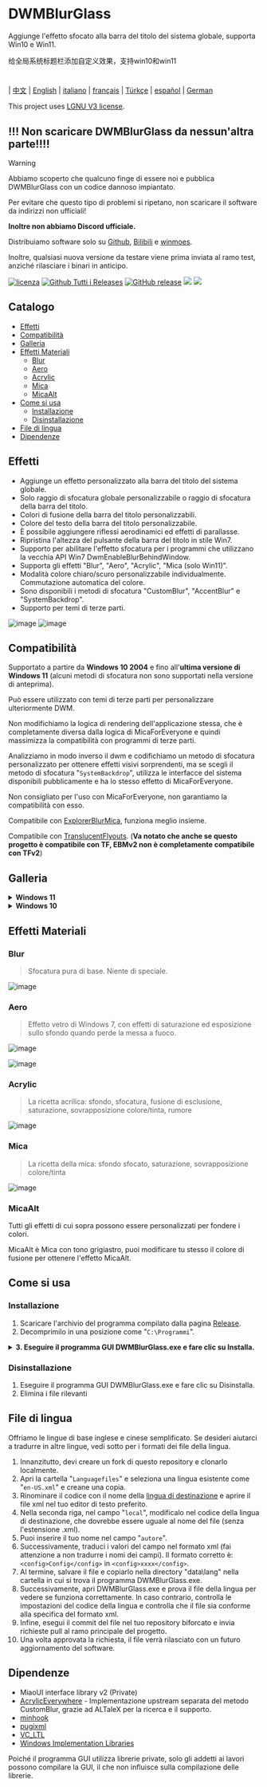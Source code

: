 # DWMBlurGlass
Aggiunge l'effetto sfocato alla barra del titolo del sistema globale, supporta Win10 e Win11.

给全局系统标题栏添加自定义效果，支持win10和win11
#
| [中文](/README_ZH.md) | [English](/README.md) | [italiano](/README_IT.md) | [français](/README_FR.md) | [Türkçe](/README_TR.md) | [español](/README_ES.md) | [German](/README_DE.md) 

This project uses [LGNU V3 license](/COPYING.LESSER).

## !!! Non scaricare DWMBlurGlass da nessun'altra parte!!!!
> [!WARNING]
> Abbiamo scoperto che qualcuno finge di essere noi e pubblica DWMBlurGlass con un codice dannoso impiantato.
> 
> Per evitare che questo tipo di problemi si ripetano, non scaricare il software da indirizzi non ufficiali!
> 
> **Inoltre non abbiamo Discord ufficiale.**
> 
> Distribuiamo software solo su [Github](https://github.com/Maplespe/DWMBlurGlass/releases), [Bilibili](https://space.bilibili.com/87195798) e [winmoes](https://winmoes.com).
> 
> Inoltre, qualsiasi nuova versione da testare viene prima inviata al ramo test, anziché rilasciare i binari in anticipo.

[![licenza](https://img.shields.io/github/license/Maplespe/DWMBlurGlass.svg)](https://www.gnu.org/licenses/lgpl-3.0.en.html)
[![Github Tutti i Releases](https://img.shields.io/github/downloads/Maplespe/DWMBlurGlass/total.svg)](https://github.com/Maplespe/DWMBlurGlass/releases)
[![GitHub release](https://img.shields.io/github/release/Maplespe/DWMBlurGlass.svg)](https://github.com/Maplespe/DWMBlurGlass/releases/latest)
<img src="https://img.shields.io/badge/language-c++-F34B7D.svg"/>
<img src="https://img.shields.io/github/last-commit/Maplespe/DWMBlurGlass.svg"/>  

## Catalogo
- [Effetti](#effetti)
- [Compatibilità](#compatibilità)
- [Galleria](#galleria)
- [Effetti Materiali](#effetti-materiali)
  - [Blur](#blur)
  - [Aero](#aero)
  - [Acrylic](#acrylic)
  - [Mica](#mica)
  - [MicaAlt](#micaalt)
- [Come si usa](#come-si-usa)
  - [Installazione](#installazione)
  - [Disinstallazione](#disinstallazione)
- [File di lingua](#file-di-lingua)
- [Dipendenze](#dipendenze)

## Effetti
* Aggiunge un effetto personalizzato alla barra del titolo del sistema globale.
* Solo raggio di sfocatura globale personalizzabile o raggio di sfocatura della barra del titolo.
* Colori di fusione della barra del titolo personalizzabili.
* Colore del testo della barra del titolo personalizzabile.
* È possibile aggiungere riflessi aerodinamici ed effetti di parallasse.
* Ripristina l'altezza del pulsante della barra del titolo in stile Win7.
* Supporto per abilitare l'effetto sfocatura per i programmi che utilizzano la vecchia API Win7 DwmEnableBlurBehindWindow.
* Supporta gli effetti "Blur", "Aero", "Acrylic", "Mica (solo Win11)".
* Modalità colore chiaro/scuro personalizzabile individualmente. Commutazione automatica del colore.
* Sono disponibili i metodi di sfocatura "CustomBlur", "AccentBlur" e "SystemBackdrop".
* Supporto per temi di terze parti.

![image](/Screenshot/001701.png)
![image](/Screenshot/10307.png)

## Compatibilità
Supportato a partire da **Windows 10 2004** e fino all'**ultima versione di Windows 11** (alcuni metodi di sfocatura non sono supportati nella versione di anteprima).

Può essere utilizzato con temi di terze parti per personalizzare ulteriormente DWM.

Non modifichiamo la logica di rendering dell'applicazione stessa, che è completamente diversa dalla logica di MicaForEveryone e quindi massimizza la compatibilità con programmi di terze parti.

Analizziamo in modo inverso il dwm e codifichiamo un metodo di sfocatura personalizzato per ottenere effetti visivi sorprendenti, ma se scegli il metodo di sfocatura "`SystemBackdrop`", utilizza le interfacce del sistema disponibili pubblicamente e ha lo stesso effetto di MicaForEveryone.

Non consigliato per l'uso con MicaForEveryone, non garantiamo la compatibilità con esso.

Compatibile con [ExplorerBlurMica](https://github.com/Maplespe/ExplorerBlurMica), funziona meglio insieme.

Compatibile con [TranslucentFlyouts](https://github.com/ALTaleX531/TranslucentFlyouts). (**Va notato che anche se questo progetto è compatibile con TF, EBMv2 non è completamente compatibile con TFv2**)

## Galleria
<details><summary><b>Windows 11</b></summary>
  
![image](/Screenshot/10307.png)

![image](/Screenshot/102134.png)

> Abilita "Sostituisci l'effetto mica DWMAPI (win11)"

![image](/Screenshot/013521.png)
</details>

<details><summary><b>Windows 10</b></summary>

![image](/Screenshot/001701.png)

![image](/Screenshot/100750.png)

Utilizzando i temi di terze parti.

> Abilita "Estendi gli effetti ai bordi (win10)"

> Abilita "Abilita l'effetto riflesso Aero (win10)"

> Abilita "Riduci l'altezza del pulsante della barra del titolo (stile Win7)"

![image](/Screenshot/025410.png)

</details>

## Effetti Materiali
### Blur
> Sfocatura pura di base. Niente di speciale.

![image](/Screenshot/blur.png)

### Aero
> Effetto vetro di Windows 7, con effetti di saturazione ed esposizione sullo sfondo quando perde la messa a fuoco.

![image](/Screenshot/aero.png)

![image](/Screenshot/aero_inactive.png)

### Acrylic
> La ricetta acrilica: sfondo, sfocatura, fusione di esclusione, saturazione, sovrapposizione colore/tinta, rumore

![image](/Screenshot/acrylic.png)

### Mica
> La ricetta della mica: sfondo sfocato, saturazione, sovrapposizione colore/tinta

![image](/Screenshot/mica.png)

### MicaAlt
Tutti gli effetti di cui sopra possono essere personalizzati per fondere i colori.

MicaAlt è Mica con tono grigiastro, puoi modificare tu stesso il colore di fusione per ottenere l'effetto MicaAlt.

## Come si usa

### Installazione
1. Scaricare l'archivio del programma compilato dalla pagina [Release](https://github.com/Maplespe/DWMBlurGlass/releases).
2. Decomprimilo in una posizione come "`C:\Programmi`".
<details><summary><b>3. Eseguire il programma GUI DWMBlurGlass.exe e fare clic su Installa.</b></summary>

![image](/Screenshot/012746.png)

>Se viene visualizzato il messaggio "L'installazione è riuscita! Ma non hai ancora scaricato un file di simboli valido, scaricalo dalla pagina "Simboli" prima di poterlo utilizzare!" quindi devi fare clic sulla pagina Simboli e fare clic su Scarica prima di poterlo utilizzare.

>**Tieni presente che potresti ricevere notifiche simili in futuro, soprattutto dopo gli aggiornamenti di sistema.**

![image](/Screenshot/012924.png)

</details>

### Disinstallazione
1. Eseguire il programma GUI DWMBlurGlass.exe e fare clic su Disinstalla.
2. Elimina i file rilevanti

## File di lingua
Offriamo le lingue di base inglese e cinese semplificato.
Se desideri aiutarci a tradurre in altre lingue, vedi sotto per i formati dei file della lingua.

1. Innanzitutto, devi creare un fork di questo repository e clonarlo localmente.
2. Apri la cartella "`Languagefiles`" e seleziona una lingua esistente come "`en-US.xml`" e creane una copia.
3. Rinominare il codice con il nome della [lingua di destinazione](https://learn.microsoft.com/en-us/windows/win32/intl/locale-names) e aprire il file xml nel tuo editor di testo preferito.
4. Nella seconda riga, nel campo "`local`", modificalo nel codice della lingua di destinazione, che dovrebbe essere uguale al nome del file (senza l'estensione .xml).
5. Puoi inserire il tuo nome nel campo "`autore`".
6. Successivamente, traduci i valori del campo nel formato xml (fai attenzione a non tradurre i nomi dei campi). Il formato corretto è: `<config>Config</config>` in `<config>xxxx</config>`.
7. Al termine, salvare il file e copiarlo nella directory "data\lang" nella cartella in cui si trova il programma DWMBlurGlass.exe.
8. Successivamente, apri DWMBlurGlass.exe e prova il file della lingua per vedere se funziona correttamente. In caso contrario, controlla le impostazioni del codice della lingua e controlla che il file sia conforme alla specifica del formato xml.
9. Infine, esegui il commit del file nel tuo repository biforcato e invia richieste pull al ramo principale del progetto.
10. Una volta approvata la richiesta, il file verrà rilasciato con un futuro aggiornamento del software.
   

## Dipendenze
* MiaoUI interface library v2 (Private)
* [AcrylicEverywhere](https://github.com/ALTaleX531/AcrylicEverywhere) - Implementazione upstream separata del metodo CustomBlur, grazie ad ALTaleX per la ricerca e il supporto.
* [minhook](https://github.com/m417z/minhook)
* [pugixml](https://github.com/zeux/pugixml)
* [VC_LTL](https://github.com/Chuyu-Team/VC-LTL5)
* [Windows Implementation Libraries](https://github.com/Microsoft/wil)

Poiché il programma GUI utilizza librerie private, solo gli addetti ai lavori possono compilare la GUI, il che non influisce sulla compilazione delle librerie.
